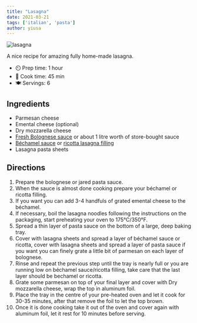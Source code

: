 ```yaml
---
title: "Lasagna"
date: 2021-03-21
tags: ['italian', 'pasta']
author: yiusa
---
```


![lasagna](/pix/lasagna.webp)

A nice recipe for amazing fully home-made lasagna.

- ⏲️ Prep time: 1 hour
- 🍳 Cook time: 45 min
- 🍽️ Servings: 6

## Ingredients

- Parmesan cheese
- Emental cheese (optional)
- Dry mozzarella cheese
- [Fresh Bolognese sauce](/bolognese-sauce.) or about 1 litre worth of store-bought sauce
- [Béchamel sauce](/classic-bechamel-sauce) or [ricotta lasagna filling](/ricotta-lasagna-filling)
- Lasagna pasta sheets

## Directions

1. Prepare the bolognese or jared pasta sauce.
2. When the sauce is almost done cooking prepare your béchamel or ricotta filling.
3. If you want you can add 3-4 handfuls of grated emental cheese to the béchamel.
4. If necessary, boil the lasagna noodles following the instructions on the packaging, start preheating your oven to 175°C/350°F.
5. Spread a thin layer of pasta sauce on the bottom of a large, deep baking tray.
6. Cover with lasagna sheets and spread a layer of béchamel sauce or ricotta, cover with lasagna sheets and spread a layer of pasta sauce if you want you can finely grate a little bit of parmesan on each layer of bolognese.
7. Rinse and repeat the previous step until the tray is nearly full or you are running low on béchamel sauce/ricotta filling, take care that the last layer should be bechamel or ricotta.
8. Grate some parmesan on top of your final layer and cover with Dry mozzarella cheese, wrap the top in aluminum foil.
9. Place the tray in the centre of your pre-heated oven and let it cook for 30-35 minutes, after that remove the foil to let the top brown.
10. Once it is done cooking take it out of the oven and cover again with aluminum foil, let it rest for 10 minutes before serving.

